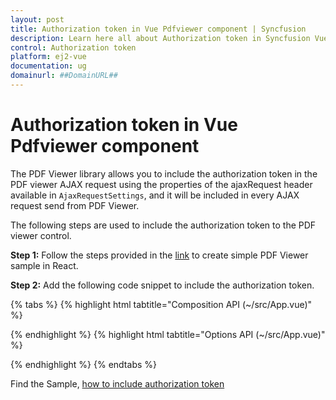 ```yaml
---
layout: post
title: Authorization token in Vue Pdfviewer component | Syncfusion
description: Learn here all about Authorization token in Syncfusion Vue Pdfviewer component of Syncfusion Essential JS 2 and more.
control: Authorization token 
platform: ej2-vue
documentation: ug
domainurl: ##DomainURL##
---
```


# Authorization token in Vue Pdfviewer component

The PDF Viewer library allows you to include the authorization token in the PDF viewer AJAX request using the properties of the ajaxRequest header available in `AjaxRequestSettings`, and it will be included in every AJAX request send from PDF Viewer.

The following steps are used to include the authorization token to the PDF viewer control.

**Step 1:** Follow the steps provided in the [link](https://ej2.syncfusion.com/vue/documentation/pdfviewer/getting-started/) to create simple PDF Viewer sample in React.

**Step 2:** Add the following code snippet to include the authorization token.

{% tabs %}
{% highlight html tabtitle="Composition API (~/src/App.vue)" %}

<template>
  <div>
    <ejs-pdfviewer id="pdfViewer" :serviceUrl="serviceUrl" :documentPath="documentPath"
      :ajaxRequestSettings="ajaxRequestSettings">
    </ejs-pdfviewer>
  </div>
</template>

<script setup>
import {
  PdfViewerComponent as EjsPdfviewer, Toolbar, Magnification, Navigation, LinkAnnotation,
  BookmarkView, ThumbnailView, Print, TextSelection, TextSearch,
  Annotation, FormDesigner, FormFields
} from '@syncfusion/ej2-vue-pdfviewer';
import { provide } from 'vue';

const serviceUrl = "https://services.syncfusion.com/vue/production/api/pdfviewer";
const documentPath = "PDF_Succinctly.pdf";

// Include Authorization Token.
const ajaxRequestSettings = {
  ajaxHeaders: [
    {
      headerName: 'Authorization',
      headerValue: 'Bearer 64565dfgfdsjweiuvbiuyhiueygf'
    }
  ],
  withCredentials: false
}

provide('PdfViewer', [Toolbar, Magnification, Navigation, LinkAnnotation, BookmarkView, ThumbnailView,
  Print, TextSelection, TextSearch, Annotation, FormDesigner, FormFields]);

</script>

{% endhighlight %}
{% highlight html tabtitle="Options API (~/src/App.vue)" %}

<template>
  <div>
    <ejs-pdfviewer id="pdfViewer" :serviceUrl="serviceUrl" :documentPath="documentPath"
      :ajaxRequestSettings="ajaxRequestSettings">
    </ejs-pdfviewer>
  </div>
</template>

<script>
import {
  PdfViewerComponent, Toolbar, Magnification, Navigation, LinkAnnotation,
  BookmarkView, ThumbnailView, Print, TextSelection, TextSearch,
  Annotation, FormDesigner, FormFields
} from '@syncfusion/ej2-vue-pdfviewer';


export default {
  name: 'App',
  components: {
    'ejs-pdfviewer': PdfViewerComponent
  },
  data() {
    return {
      serviceUrl: "https://services.syncfusion.com/vue/production/api/pdfviewer",
      documentPath: "PDF_Succinctly.pdf",

      // Include Authorization Token.
      ajaxRequestSettings: {
        ajaxHeaders: [
          {
            headerName: 'Authorization',
            headerValue: 'Bearer 64565dfgfdsjweiuvbiuyhiueygf'
          }
        ],
        withCredentials: false
      },
    };
  },
  provide: {
    PdfViewer: [Toolbar, Magnification, Navigation, LinkAnnotation, BookmarkView, ThumbnailView,
    Print, TextSelection, TextSearch, Annotation, FormDesigner, FormFields]
  }
}
</script>

{% endhighlight %}
{% endtabs %}

Find the Sample, [how to include authorization token](https://www.syncfusion.com/downloads/support/directtrac/general/ze/quickstart-1627983082.zip)